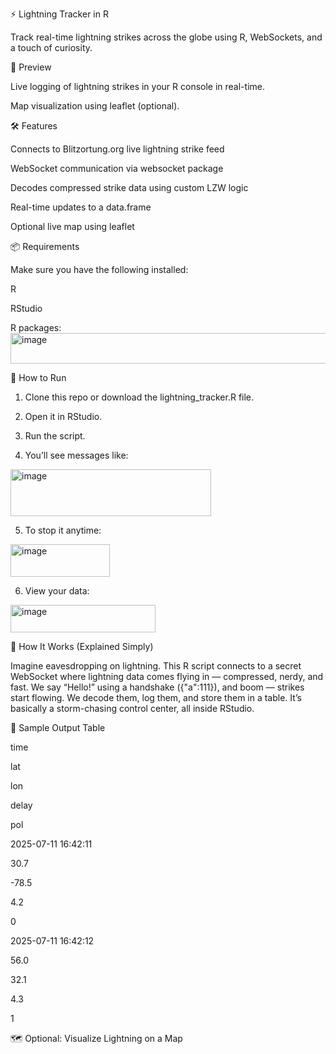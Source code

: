 ⚡ Lightning Tracker in R

Track real-time lightning strikes across the globe using R, WebSockets, and a touch of curiosity.

📸 Preview

Live logging of lightning strikes in your R console in real-time.



Map visualization using leaflet (optional).

🛠 Features

Connects to Blitzortung.org live lightning strike feed

WebSocket communication via websocket package

Decodes compressed strike data using custom LZW logic

Real-time updates to a data.frame

Optional live map using leaflet

📦 Requirements

Make sure you have the following installed:

R

RStudio

R packages:
<img width="658" height="49" alt="image" src="https://github.com/user-attachments/assets/fb41a42d-1238-4cd0-9a3e-40ef68bb7722" />

🚀 How to Run

1. Clone this repo or download the lightning_tracker.R file.

2. Open it in RStudio.

3. Run the script.

4. You’ll see messages like:
<img width="321" height="75" alt="image" src="https://github.com/user-attachments/assets/73fbf875-476a-481b-80b3-1cc5a81cab27" />

5. To stop it anytime:
<img width="159" height="52" alt="image" src="https://github.com/user-attachments/assets/e708e716-4f78-4a40-94e9-ccf6d1ff4270" />

6. View your data:
<img width="232" height="44" alt="image" src="https://github.com/user-attachments/assets/9eaa2bf3-316c-4285-bb32-16595ffc39ad" />

🧠 How It Works (Explained Simply)

Imagine eavesdropping on lightning. This R script connects to a secret WebSocket where lightning data comes flying in — compressed, nerdy, and fast. We say “Hello!” using a handshake ({"a":111}), and boom — strikes start flowing. We decode them, log them, and store them in a table. It’s basically a storm-chasing control center, all inside RStudio.

📂 Sample Output Table

time

lat

lon

delay

pol

2025-07-11 16:42:11

30.7

-78.5

4.2

0

2025-07-11 16:42:12

56.0

32.1

4.3

1

🗺 Optional: Visualize Lightning on a Map

